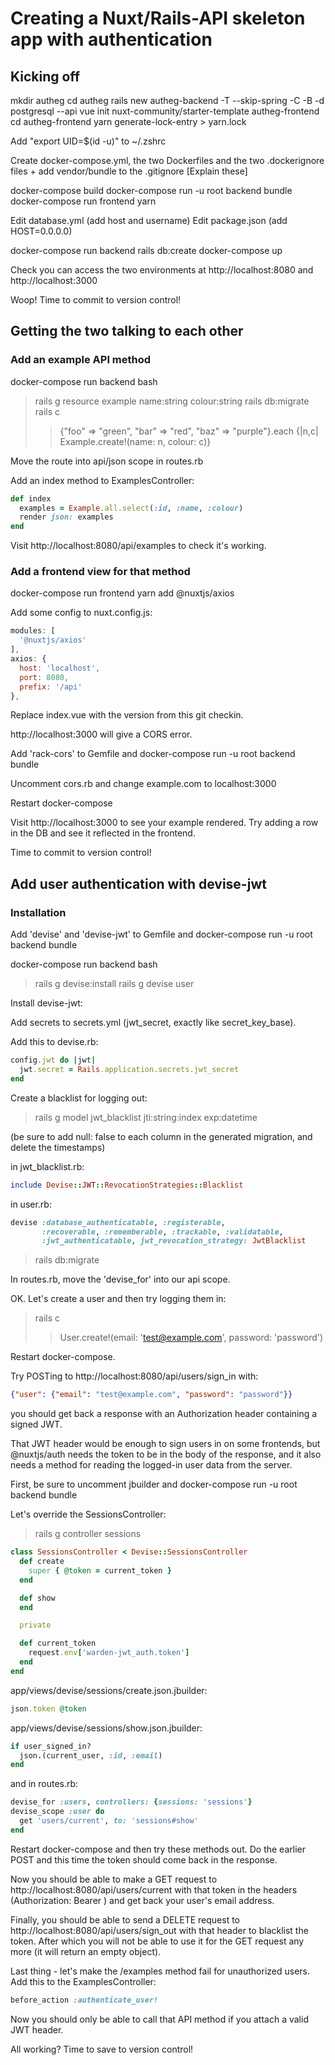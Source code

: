 # Creating a Nuxt/Rails-API skeleton app with authentication

## Kicking off

mkdir autheg
cd autheg
rails new autheg-backend -T --skip-spring -C -B -d postgresql --api
vue init nuxt-community/starter-template autheg-frontend
cd autheg-frontend
yarn generate-lock-entry > yarn.lock

Add "export UID=$(id -u)" to ~/.zshrc

Create docker-compose.yml, the two Dockerfiles and the two .dockerignore files + add vendor/bundle to the .gitignore
[Explain these]

docker-compose build
docker-compose run -u root backend bundle
docker-compose run frontend yarn

Edit database.yml (add host and username)
Edit package.json (add HOST=0.0.0.0)

docker-compose run backend rails db:create
docker-compose up

Check you can access the two environments at http://localhost:8080 and http://localhost:3000

Woop! Time to commit to version control!

## Getting the two talking to each other

### Add an example API method

docker-compose run backend bash
> rails g resource example name:string colour:string
> rails db:migrate
> rails c
> > {"foo" => "green", "bar" => "red", "baz" => "purple"}.each {|n,c| Example.create!(name: n, colour: c)}

Move the route into api/json scope in routes.rb

Add an index method to ExamplesController:

```ruby
def index
  examples = Example.all.select(:id, :name, :colour)
  render json: examples
end
```

Visit http://localhost:8080/api/examples to check it's working.

### Add a frontend view for that method

docker-compose run frontend yarn add @nuxtjs/axios

Add some config to nuxt.config.js:

```javascript
modules: [
  '@nuxtjs/axios'
],
axios: {
  host: 'localhost',
  port: 8080,
  prefix: '/api'
},
```

Replace index.vue with the version from this git checkin.

http://localhost:3000 will give a CORS error.

Add 'rack-cors' to Gemfile and
docker-compose run -u root backend bundle

Uncomment cors.rb and change example.com to localhost:3000

Restart docker-compose

Visit http://localhost:3000 to see your example rendered. Try adding a row in the DB and see it reflected in the frontend.

Time to commit to version control!

## Add user authentication with devise-jwt

### Installation

Add 'devise' and 'devise-jwt' to Gemfile and
docker-compose run -u root backend bundle

docker-compose run backend bash
> rails g devise:install
> rails g devise user

Install devise-jwt:

Add secrets to secrets.yml (jwt_secret, exactly like secret_key_base).

Add this to devise.rb:

```ruby
config.jwt do |jwt|
  jwt.secret = Rails.application.secrets.jwt_secret
end
```

Create a blacklist for logging out:

> rails g model jwt_blacklist jti:string:index exp:datetime

(be sure to add null: false to each column in the generated migration, and delete the timestamps)

in jwt_blacklist.rb:

```ruby
include Devise::JWT::RevocationStrategies::Blacklist
```

in user.rb:

```ruby
devise :database_authenticatable, :registerable,
       :recoverable, :rememberable, :trackable, :validatable,
       :jwt_authenticatable, jwt_revocation_strategy: JwtBlacklist
```

> rails db:migrate

In routes.rb, move the 'devise_for' into our api scope.

OK. Let's create a user and then try logging them in:

> rails c
>> User.create!(email: 'test@example.com', password: 'password')

Restart docker-compose.

Try POSTing to http://localhost:8080/api/users/sign_in with:

```json
{"user": {"email": "test@example.com", "password": "password"}}
```

you should get back a response with an Authorization header containing a signed JWT.

That JWT header would be enough to sign users in on some frontends, but @nuxtjs/auth needs the token to be in the body of the response, and it also needs a method for reading the logged-in user data from the server.

First, be sure to uncomment jbuilder and
docker-compose run -u root backend bundle

Let's override the SessionsController:

> rails g controller sessions

```ruby
class SessionsController < Devise::SessionsController
  def create
    super { @token = current_token }
  end

  def show
  end

  private

  def current_token
    request.env['warden-jwt_auth.token']
  end
end
```

app/views/devise/sessions/create.json.jbuilder:
```ruby
json.token @token
```

app/views/devise/sessions/show.json.jbuilder:
```ruby
if user_signed_in?
  json.(current_user, :id, :email)
end
```

and in routes.rb:

```ruby
devise_for :users, controllers: {sessions: 'sessions'}
devise_scope :user do
  get 'users/current', to: 'sessions#show'
end
```

Restart docker-compose and then try these methods out. Do the earlier POST and this time the token should come back in the response.

Now you should be able to make a GET request to http://localhost:8080/api/users/current with that token in the headers (Authorization: Bearer <token>) and get back your user's email address.

Finally, you should be able to send a DELETE request to http://localhost:8080/api/users/sign_out with that header to blacklist the token. After which you will not be able to use it for the GET request any more (it will return an empty object).

Last thing - let's make the /examples method fail for unauthorized users. Add this to the ExamplesController:

```ruby
before_action :authenticate_user!
```

Now you should only be able to call that API method if you attach a valid JWT header.

All working? Time to save to version control!
